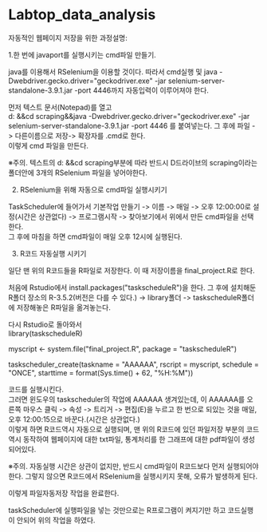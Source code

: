 # Labtop_data_analysis

자동적인 웹페이지 저장을 위한 과정설명:


1.한 번에 javaport를 실행시키는 cmd파일 만들기.

java를 이용해서 RSelenium을 이용할 것이다. 따라서 cmd실행 및 java -Dwebdriver.gecko.driver="geckodriver.exe" -jar selenium-server-standalone-3.9.1.jar -port 4446까지 자동입력이 이루어져야 한다.

먼저 텍스트 문서(Notepad)를 열고   
d: &&cd scraping&&java -Dwebdriver.gecko.driver="geckodriver.exe" -jar selenium-server-standalone-3.9.1.jar -port 4446
를 붙여넣는다. 그 후에 파일 -> 다른이름으로 저장-> 확장자를 .cmd로 한다.  
이렇게 cmd 파일을 만든다.

※주의. 텍스트의 d: &&cd scraping부분에 따라 반드시 D드라이브의 scraping이라는 폴더안에 3개의 RSelenium 파일을 넣어야한다.



2. RSelenium을 위해 자동으로 cmd파일 실행시키기

TaskScheduler에 들어가서 기본작업 만들기 -> 이름 -> 매일 -> 오후 12:00:00로 설정(시간은 상관없다) -> 프로그램시작 -> 찾아보기에서 위에서 만든 cmd파일을 선택한다.  
그 후에 마침을 하면 cmd파일이 매일 오후 12시에 실행된다.





3. R코드 자동실행 시키기

일단 맨 위의 R코드들을 R파일로 저장한다. 이 때 저장이름을 final_project.R로 한다.

처음에 Rstudio에서 install.packages("taskscheduleR")을 한다. 그 후에 설치해둔 R폴더 장소의 R-3.5.2(버전은 다를 수 있다.) -> library폴더 -> taskscheduleR폴더에 저장해놓은 R파일을 옮겨놓는다.

다시 Rstudio로 돌아와서   
library(taskscheduleR)

myscript <- system.file("final_project.R", package = "taskscheduleR")

taskscheduler_create(taskname = "AAAAAA", rscript = myscript, 
                     schedule = "ONCE", starttime = format(Sys.time() + 62, "%H:%M"))
                    
코드를 실행시킨다.  
그러면 윈도우의 taskscheduler의 작업에 AAAAAA 생겨있는데, 이 AAAAAA를 오른쪽 마우스 클릭 -> 속성 -> 트리거 -> 편집(E)을 누르고
한 번으로 되있는 것을 매일, 오후 12:00:15으로 바꾼다.(시간은 상관없다.)  
이렇게 하면 R코드역시 자동으로 실행되며,
맨 위의 R코드에 있던 파일저장 부분의 코드역시 동작하여 웹페이지에 대한 txt파일, 통계처리를 한 그래프에 대한 pdf파일이 생성되어있다.

※주의. 자동실행 시간은 상관이 없지만, 반드시 cmd파일이 R코드보다 먼저 실행되어야 한다. 그렇지 않으면 R코드에서 RSelenium을 실행시키지 못해, 오류가 발생하게 된다.


이렇게 파일자동저장 작업을 완료한다.

taskScheduler에 실행파일을 넣는 것만으로는 R프로그램이 켜지기만 하고 코드실행이 안되어 위의 작업을 하였다.
